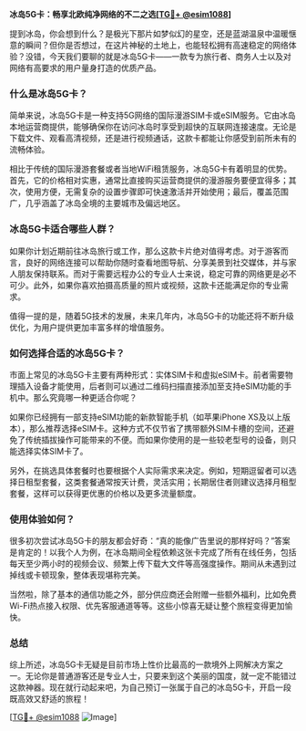 **冰岛5G卡：畅享北欧纯净网络的不二之选[[TG💪+ @esim1088](https://t.me/s/esim1088)]**

提到冰岛，你会想到什么？是极光下那片如梦似幻的星空，还是蓝湖温泉中温暖惬意的瞬间？但你是否想过，在这片神秘的土地上，也能轻松拥有高速稳定的网络体验？没错，今天我们要聊的就是冰岛5G卡——一款专为旅行者、商务人士以及对网络有高要求的用户量身打造的优质产品。

### 什么是冰岛5G卡？

简单来说，冰岛5G卡是一种支持5G网络的国际漫游SIM卡或eSIM服务。它由冰岛本地运营商提供，能够确保你在访问冰岛时享受到超快的互联网连接速度。无论是下载文件、观看高清视频，还是进行视频通话，这款卡都能让你感受到前所未有的流畅体验。

相比于传统的国际漫游套餐或者当地WiFi租赁服务，冰岛5G卡有着明显的优势。首先，它的价格相对实惠，通常比直接购买运营商提供的漫游服务要便宜得多；其次，使用方便，无需复杂的设置步骤即可快速激活并开始使用；最后，覆盖范围广，几乎涵盖了冰岛全境的主要城市及偏远地区。

### 冰岛5G卡适合哪些人群？

如果你计划近期前往冰岛旅行或工作，那么这款卡片绝对值得考虑。对于游客而言，良好的网络连接可以帮助你随时查看地图导航、分享美景到社交媒体，并与家人朋友保持联系。而对于需要远程办公的专业人士来说，稳定可靠的网络更是必不可少。此外，如果你喜欢拍摄高质量的照片或视频，这款卡还能满足你的专业需求。

值得一提的是，随着5G技术的发展，未来几年内，冰岛5G卡的功能还将不断升级优化，为用户提供更加丰富多样的增值服务。

### 如何选择合适的冰岛5G卡？

市面上常见的冰岛5G卡主要有两种形式：实体SIM卡和虚拟eSIM卡。前者需要物理插入设备才能使用，后者则可以通过二维码扫描直接添加至支持eSIM功能的手机中。那么究竟哪一种更适合你呢？

如果你已经拥有一部支持eSIM功能的新款智能手机（如苹果iPhone XS及以上版本），那么推荐选择eSIM卡。这种方式不仅节省了携带额外SIM卡槽的空间，还避免了传统插拔操作可能带来的不便。而如果你使用的是一些较老型号的设备，则只能选择实体SIM卡了。

另外，在挑选具体套餐时也要根据个人实际需求来决定。例如，短期逗留者可以选择日租型套餐，这类套餐通常按天计费，灵活实用；长期居住者则建议选择月租型套餐，这样可以获得更优惠的价格以及更多流量额度。

### 使用体验如何？

很多初次尝试冰岛5G卡的朋友都会好奇：“真的能像广告里说的那样好吗？”答案是肯定的！以我个人为例，在冰岛期间全程依赖这张卡完成了所有在线任务，包括每天至少两小时的视频会议、频繁上传下载大文件等高强度操作。期间从未遇到过掉线或卡顿现象，整体表现堪称完美。

当然啦，除了基本的通信功能之外，部分供应商还会附赠一些额外福利，比如免费Wi-Fi热点接入权限、优先客服通道等等。这些小惊喜无疑让整个旅程变得更加愉快。

### 总结

综上所述，冰岛5G卡无疑是目前市场上性价比最高的一款境外上网解决方案之一。无论你是普通游客还是专业人士，只要来到这个美丽的国度，就一定不能错过这款神器。现在就行动起来吧，为自己预订一张属于自己的冰岛5G卡，开启一段既高效又舒适的旅程！

[[TG💪+ @esim1088](https://t.me/s/esim1088) ![Image](https://i.postimg.cc/4NQfJmqS/Snipaste-2025-05-13-00-14-12.png)]